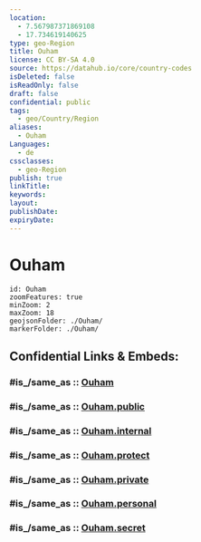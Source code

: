 ```yaml
---
location:
  - 7.567987371869108
  - 17.734619140625
type: geo-Region
title: Ouham
license: CC BY-SA 4.0
source: https://datahub.io/core/country-codes
isDeleted: false
isReadOnly: false
draft: false
confidential: public
tags:
  - geo/Country/Region
aliases:
  - Ouham
Languages:
  - de
cssclasses:
  - geo-Region
publish: true
linkTitle:
keywords:
layout:
publishDate:
expiryDate:
---
```


# Ouham

```leaflet
id: Ouham
zoomFeatures: true 
minZoom: 2 
maxZoom: 18
geojsonFolder: ./Ouham/
markerFolder: ./Ouham/
```


## Confidential Links & Embeds: 

### #is_/same_as :: [Ouham](/_Standards/Earth/Continent/Africa/Africa~Central/Central_African_Rep/prefectures~Central_African_Rep/Ouham.md) 

### #is_/same_as :: [Ouham.public](/_public/Earth/Continent/Africa/Africa~Central/Central_African_Rep/prefectures~Central_African_Rep/Ouham.public.md) 

### #is_/same_as :: [Ouham.internal](/_internal/Earth/Continent/Africa/Africa~Central/Central_African_Rep/prefectures~Central_African_Rep/Ouham.internal.md) 

### #is_/same_as :: [Ouham.protect](/_protect/Earth/Continent/Africa/Africa~Central/Central_African_Rep/prefectures~Central_African_Rep/Ouham.protect.md) 

### #is_/same_as :: [Ouham.private](/_private/Earth/Continent/Africa/Africa~Central/Central_African_Rep/prefectures~Central_African_Rep/Ouham.private.md) 

### #is_/same_as :: [Ouham.personal](/_personal/Earth/Continent/Africa/Africa~Central/Central_African_Rep/prefectures~Central_African_Rep/Ouham.personal.md) 

### #is_/same_as :: [Ouham.secret](/_secret/Earth/Continent/Africa/Africa~Central/Central_African_Rep/prefectures~Central_African_Rep/Ouham.secret.md)

